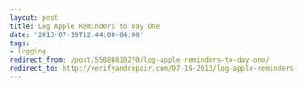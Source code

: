 ```yaml
---
layout: post 
title: Log Apple Reminders to Day One 
date: '2013-07-19T12:44:00-04:00' 
tags: 
- logging 
redirect_from: /post/55880810270/log-apple-reminders-to-day-one/
redirect_to: http://verifyandrepair.com/07-19-2013/log-apple-reminders-to-day-one/
---
```

